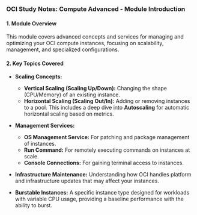 ### **OCI Study Notes: Compute Advanced - Module Introduction**

#### **1. Module Overview**

This module covers advanced concepts and services for managing and optimizing your OCI compute instances, focusing on scalability, management, and specialized configurations.

#### **2. Key Topics Covered**

*   **Scaling Concepts:**
    *   **Vertical Scaling (Scaling Up/Down):** Changing the shape (CPU/Memory) of an existing instance.
    *   **Horizontal Scaling (Scaling Out/In):** Adding or removing instances to a pool. This includes a deep dive into **Autoscaling** for automatic horizontal scaling based on metrics.

*   **Management Services:**
    *   **OS Management Service:** For patching and package management of instances.
    *   **Run Command:** For remotely executing commands on instances at scale.
    *   **Console Connections:** For gaining terminal access to instances.

*   **Infrastructure Maintenance:** Understanding how OCI handles platform and infrastructure updates that may affect your instances.

*   **Burstable Instances:** A specific instance type designed for workloads with variable CPU usage, providing a baseline performance with the ability to burst.